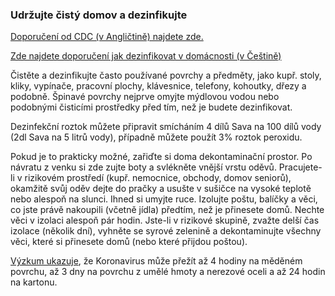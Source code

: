 ### Udržujte čistý domov a dezinfikujte

[Doporučení od CDC (v Angličtině) najdete zde.](https://www.cdc.gov/coronavirus/2019-ncov/prepare/cleaning-disinfection.html)

[Zde najdete doporučení jak dezinfikovat v domácnosti (v Češtině)](https://www.seznamzpravy.cz/clanek/koronavirus-u-vas-doma-jak-spravne-dezinfikovat-v-domacnosti-95594)

Čistěte a dezinfikujte často používané povrchy a předměty, jako kupř. stoly, kliky, vypínače, pracovní plochy, klávesnice, telefony, kohoutky, dřezy a podobně. Špinavé povrchy nejprve omyjte mýdlovou vodou nebo podobnými čisticími prostředky před tím, než je budete dezinfikovat.

Dezinfekční roztok můžete připravit smícháním 4 dílů Sava na 100 dílů vody (2dl Sava na 5 litrů vody), případně můžete použít 3% roztok peroxidu.

Pokud je to prakticky možné, zařiďte si doma dekontaminační prostor. Po návratu z venku si zde zujte boty a svlékněte vnější vrstu oděvů.  Pracujete-li v rizikovém prostředí (kupř. nemocnice, obchody, domov seniorů), okamžitě svůj oděv dejte do pračky a usušte v sušičce na vysoké teplotě nebo alespoň na slunci. Ihned si umyjte ruce. Izolujte poštu, balíčky a věci, co jste právě nakoupili (včetně jídla) předtím, než je přinesete domů. Nechte věci v izolaci alespoň pár hodin. Jste-li v rizikové skupině, zvažte delší čas izolace (několik dní), vyhněte se syrové zelenině a dekontaminujte všechny věci, které si přinesete domů (nebo které přijdou poštou).

[Výzkum ukazuje](https://www.medrxiv.org/content/10.1101/2020.03.09.20033217v1.full.pdf), že Koronavirus může přežít až 4 hodiny na měděném povrchu, až 3 dny na povrchu z umělé hmoty a nerezové oceli a až 24 hodin na kartonu.
